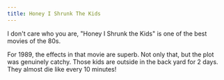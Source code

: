 ```yaml
---
title: Honey I Shrunk The Kids
---
```


I don't care who you are, "Honey I Shrunk the Kids" is one of the best movies
of the 80s.

For 1989, the effects in that movie are superb. Not only that, but the plot
was genuinely catchy. Those kids are outside in the back yard for 2 days. They
almost die like every 10 minutes!
